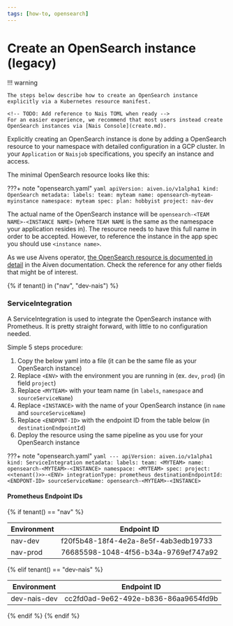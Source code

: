 ```yaml
---
tags: [how-to, opensearch]
---
```


# Create an OpenSearch instance (legacy)

!!! warning

    The steps below describe how to create an OpenSearch instance explicitly via a Kubernetes resource manifest.

    <!-- TODO: Add reference to Nais TOML when ready -->
    For an easier experience, we recommend that most users instead create OpenSearch instances via [Nais Console](create.md).

Explicitly creating an OpenSearch instance is done by adding a OpenSearch resource to your namespace with detailed configuration in a GCP cluster. In your `Application` or `Naisjob` specifications, you specify an instance and access.

The minimal OpenSearch resource looks like this:

???+ note "opensearch.yaml"
    ```yaml
    apiVersion: aiven.io/v1alpha1
    kind: OpenSearch
    metadata:
      labels:
        team: myteam
      name: opensearch-myteam-myinstance
      namespace: myteam
    spec:
      plan: hobbyist
      project: nav-dev
    ```

The actual name of the OpenSearch instance will be `opensearch-<TEAM NAME>-<INSTANCE NAME>` (where `TEAM NAME` is the same as the namespace your application resides in). The resource needs to have this full name in order to be accepted. However, to reference the instance in the app spec you should use `<instance name>`.

As we use Aivens operator, [the OpenSearch resource is documented in detail](https://aiven.github.io/aiven-operator/api-reference/opensearch.html) in the Aiven documentation. Check the reference for any other fields that might be of interest.


{% if tenant() in ("nav", "dev-nais") %}

### ServiceIntegration

A ServiceIntegration is used to integrate the OpenSearch instance with Prometheus.
It is pretty straight forward, with little to no configuration needed.

Simple 5 steps procedure:

1. Copy the below yaml into a file (it can be the same file as your OpenSearch instance)
2. Replace `<ENV>` with the environment you are running in (ex. `dev`, `prod`) (in field `project`)
3. Replace `<MYTEAM>` with your team name (in `labels`, `namespace` and `sourceServiceName`)
4. Replace `<INSTANCE>` with the name of your OpenSearch instance (in `name` and `sourceServiceName`)
5. Replace `<ENDPONT-ID>` with the endpoint ID from the table below (in `destinationEndpointId`)
6. Deploy the resource using the same pipeline as you use for your OpenSearch instance


???+ note "opensearch.yaml"
    ```yaml
    ---
    apiVersion: aiven.io/v1alpha1
    kind: ServiceIntegration
    metadata:
      labels:
        team: <MYTEAM>
      name: opensearch-<MYTEAM>-<INSTANCE>
      namespace: <MYTEAM>
    spec:
      project: <<tenant()>>-<ENV>
      integrationType: prometheus
      destinationEndpointId: <ENDPONT-ID>
      sourceServiceName: opensearch-<MYTEAM>-<INSTANCE>
    ```

#### Prometheus Endpoint IDs

{% if tenant() == "nav" %}

| Environment | Endpoint ID                          |
|-------------|--------------------------------------|
| nav-dev     | f20f5b48-18f4-4e2a-8e5f-4ab3edb19733 |
| nav-prod    | 76685598-1048-4f56-b34a-9769ef747a92 |

{% elif tenant() == "dev-nais" %}

| Environment  | Endpoint ID                          |
|--------------|--------------------------------------|
| dev-nais-dev | cc2fd0ad-9e62-492e-b836-86aa9654fd9b |

{% endif %}
{% endif %}
